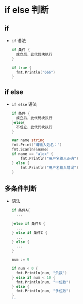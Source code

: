 # if else 判断

## if

+ `if` 语法

  ```go
  if 条件 {
    成立后，此代码块执行
  }
  ```

  ```go
  if true {
    fmt.Println("666")
  }
  ```

## if else

+ `if else` 语法

  ```go
  if 条件 {
    成立后，此代码块执行
  }else{
    不成立，此代码块执行
  }
  ```

  ```go
  var name string
  fmt.Print("请输入姓名：")
  fmt.Scanln(&name)
  if name == "alex" {
      fmt.Println("用户名输入正确")
  } else {
      fmt.Println("用户名输入错误")
  }
  ```

## 多条件判断

+ 语法

  ```go
  if 条件A{
    ...

  }else if 条件B {
    ...
  } else if 条件C {
    ...
  } else {
    ...
  }
  ```

  ```go
  num := 9

  if num < 0 {
    fmt.Println(num, "负数")
  } else if num < 10 {
    fmt.Println(num, "一位数")
  } else {
    fmt.Println(num, "多位数")
  }
  ``
